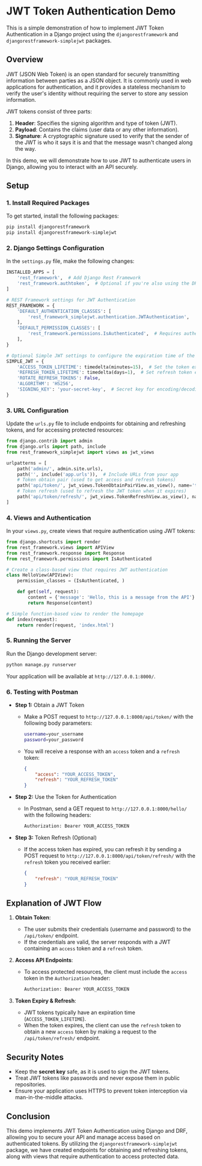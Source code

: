 
# JWT Token Authentication Demo

This is a simple demonstration of how to implement JWT Token Authentication in a Django project using the `djangorestframework` and `djangorestframework-simplejwt` packages.

## Overview

JWT (JSON Web Token) is an open standard for securely transmitting information between parties as a JSON object. It is commonly used in web applications for authentication, and it provides a stateless mechanism to verify the user's identity without requiring the server to store any session information.

JWT tokens consist of three parts:
1. **Header**: Specifies the signing algorithm and type of token (JWT).
2. **Payload**: Contains the claims (user data or any other information).
3. **Signature**: A cryptographic signature used to verify that the sender of the JWT is who it says it is and that the message wasn't changed along the way.

In this demo, we will demonstrate how to use JWT to authenticate users in Django, allowing you to interact with an API securely.

## Setup

### 1. Install Required Packages

To get started, install the following packages:

```bash
pip install djangorestframework
pip install djangorestframework-simplejwt
```

### 2. Django Settings Configuration

In the `settings.py` file, make the following changes:

```python
INSTALLED_APPS = [
    'rest_framework',  # Add Django Rest Framework
    'rest_framework.authtoken',  # Optional if you're also using the DRF token auth
]

# REST Framework settings for JWT Authentication
REST_FRAMEWORK = {
    'DEFAULT_AUTHENTICATION_CLASSES': [
        'rest_framework_simplejwt.authentication.JWTAuthentication',
    ],
    'DEFAULT_PERMISSION_CLASSES': [
        'rest_framework.permissions.IsAuthenticated',  # Requires authentication
    ],
}

# Optional Simple JWT settings to configure the expiration time of the tokens
SIMPLE_JWT = {
    'ACCESS_TOKEN_LIFETIME': timedelta(minutes=15),  # Set the token expiration time (15 minutes)
    'REFRESH_TOKEN_LIFETIME': timedelta(days=1),  # Set refresh token expiration time (1 day)
    'ROTATE_REFRESH_TOKENS': False,
    'ALGORITHM': 'HS256',
    'SIGNING_KEY': 'your-secret-key',  # Secret key for encoding/decoding JWT tokens
}
```

### 3. URL Configuration

Update the `urls.py` file to include endpoints for obtaining and refreshing tokens, and for accessing protected resources:

```python
from django.contrib import admin
from django.urls import path, include
from rest_framework_simplejwt import views as jwt_views

urlpatterns = [
    path('admin/', admin.site.urls),
    path('', include('app.urls')),  # Include URLs from your app
    # Token obtain pair (used to get access and refresh tokens)
    path('api/token/', jwt_views.TokenObtainPairView.as_view(), name='token_obtain_pair'),  
    # Token refresh (used to refresh the JWT token when it expires)
    path('api/token/refresh/', jwt_views.TokenRefreshView.as_view(), name='token_refresh'),
]
```

### 4. Views and Authentication

In your `views.py`, create views that require authentication using JWT tokens:

```python
from django.shortcuts import render
from rest_framework.views import APIView
from rest_framework.response import Response
from rest_framework.permissions import IsAuthenticated

# Create a class-based view that requires JWT authentication
class HelloView(APIView):
    permission_classes = (IsAuthenticated, )

    def get(self, request):
        content = {'message': 'Hello, this is a message from the API'}
        return Response(content)

# Simple function-based view to render the homepage
def index(request):
    return render(request, 'index.html')
```

### 5. Running the Server

Run the Django development server:

```bash
python manage.py runserver
```

Your application will be available at `http://127.0.0.1:8000/`.

### 6. Testing with Postman

- **Step 1:** Obtain a JWT Token
  - Make a POST request to `http://127.0.0.1:8000/api/token/` with the following body parameters:
    ```bash
    username=your_username
    password=your_password
    ```
  - You will receive a response with an `access` token and a `refresh` token:
    ```json
    {
        "access": "YOUR_ACCESS_TOKEN",
        "refresh": "YOUR_REFRESH_TOKEN"
    }
    ```

- **Step 2:** Use the Token for Authentication
  - In Postman, send a GET request to `http://127.0.0.1:8000/hello/` with the following headers:
    ```bash
    Authorization: Bearer YOUR_ACCESS_TOKEN
    ```

- **Step 3:** Token Refresh (Optional)
  - If the access token has expired, you can refresh it by sending a POST request to `http://127.0.0.1:8000/api/token/refresh/` with the `refresh` token you received earlier:
    ```json
    {
        "refresh": "YOUR_REFRESH_TOKEN"
    }
    ```

## Explanation of JWT Flow

1. **Obtain Token**:
   - The user submits their credentials (username and password) to the `/api/token/` endpoint.
   - If the credentials are valid, the server responds with a JWT containing an `access` token and a `refresh` token.

2. **Access API Endpoints**:
   - To access protected resources, the client must include the `access` token in the `Authorization` header:
     ```bash
     Authorization: Bearer YOUR_ACCESS_TOKEN
     ```

3. **Token Expiry & Refresh**:
   - JWT tokens typically have an expiration time (`ACCESS_TOKEN_LIFETIME`).
   - When the token expires, the client can use the `refresh` token to obtain a new `access` token by making a request to the `/api/token/refresh/` endpoint.

## Security Notes

- Keep the **secret key** safe, as it is used to sign the JWT tokens.
- Treat JWT tokens like passwords and never expose them in public repositories.
- Ensure your application uses HTTPS to prevent token interception via man-in-the-middle attacks.

## Conclusion

This demo implements JWT Token Authentication using Django and DRF, allowing you to secure your API and manage access based on authenticated tokens. By utilizing the `djangorestframework-simplejwt` package, we have created endpoints for obtaining and refreshing tokens, along with views that require authentication to access protected data.
